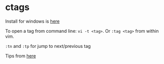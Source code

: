 # ctags

Install for windows is [here](https://github.com/universal-ctags/ctags-win32/releases)

To open a tag from command line: `vi -t <tag>`. Or `:tag <tag>` from within vim.

`:tn` and `:tp` for jump to next/previous tag

Tips from [here](https://kulkarniamit.github.io/whatwhyhow/howto/use-vim-ctags.html)

